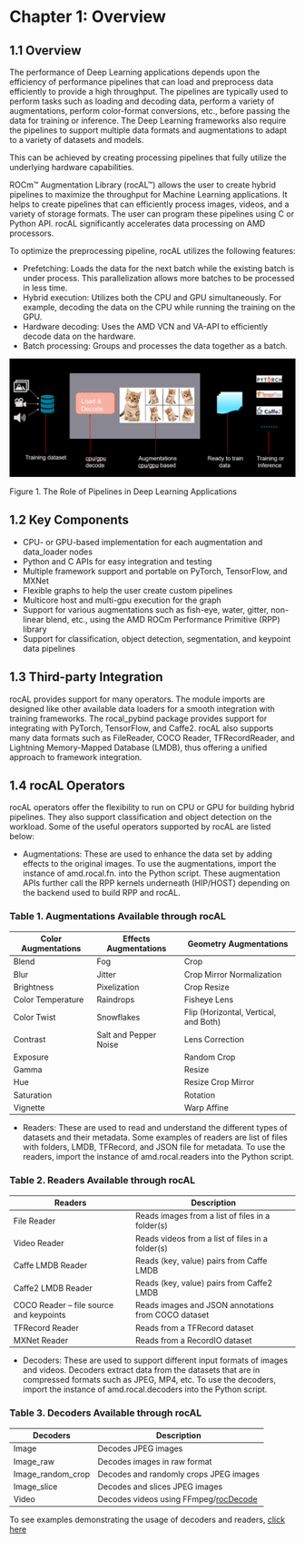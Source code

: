 # Chapter 1: Overview

## 1.1 Overview

The performance of Deep Learning applications depends upon the efficiency of performance pipelines that can load and preprocess data efficiently to provide a high throughput. The pipelines are typically used to perform tasks such as loading and decoding data, perform a variety of augmentations, perform color-format conversions, etc., before passing the data for training or inference. The Deep Learning frameworks also require the pipelines to support multiple data formats and augmentations to adapt to a variety of datasets and models.

This can be achieved by creating processing pipelines that fully utilize the underlying hardware capabilities.

ROCm™ Augmentation Library (rocAL™) allows the user to create hybrid pipelines to maximize the throughput for Machine Learning applications. It helps to create pipelines that can efficiently process images, videos, and a variety of storage formats. The user can program these pipelines using C or Python API. rocAL significantly accelerates data processing on AMD processors.

To optimize the preprocessing pipeline, rocAL utilizes the following features:

- Prefetching: Loads the data for the next batch while the existing batch is under process. This parallelization allows more batches to be processed in less time.
- Hybrid execution: Utilizes both the CPU and GPU simultaneously. For example, decoding the data on the CPU while running the training on the GPU. 
- Hardware decoding: Uses the AMD VCN and VA-API to efficiently decode data on the hardware. 
- Batch processing: Groups and processes the data together as a batch.

![The Role of Pipelines in Deep Learning Applications](../data/ch1_pipelines.png)

Figure 1. The Role of Pipelines in Deep Learning Applications

## 1.2 Key Components

- CPU- or GPU-based implementation for each augmentation and data_loader nodes
- Python and C APIs for easy integration and testing
- Multiple framework support and portable on PyTorch, TensorFlow, and MXNet
- Flexible graphs to help the user create custom pipelines
- Multicore host and multi-gpu execution for the graph
- Support for various augmentations such as fish-eye, water, gitter, non-linear blend, etc., using the AMD ROCm Performance Primitive (RPP) library
- Support for classification, object detection, segmentation, and keypoint data pipelines

## 1.3 Third-party Integration

rocAL provides support for many operators. The module imports are designed like other available data loaders for a smooth integration with training frameworks. The rocal_pybind package provides support for integrating with PyTorch, TensorFlow, and Caffe2. rocAL also supports many data formats such as FileReader, COCO Reader, TFRecordReader, and Lightning Memory-Mapped Database (LMDB), thus offering a unified approach to framework integration.

## 1.4 rocAL Operators

rocAL operators offer the flexibility to run on CPU or GPU for building hybrid pipelines. They also support classification and object detection on the workload. Some of the useful operators supported by rocAL are listed below:

- Augmentations: These are used to enhance the data set by adding effects to the original images. To use the augmentations, import the instance of amd.rocal.fn. into the Python script. These augmentation APIs further call the RPP kernels underneath (HIP/HOST) depending on the backend used to build RPP and rocAL. 

### Table 1. Augmentations Available through rocAL

| Color Augmentations | Effects Augmentations | Geometry Augmentations                |
| ------------------- | --------------------- | ------------------------------------- |
| Blend               | Fog                   | Crop                                  |
| Blur                | Jitter                | Crop Mirror Normalization             |
| Brightness          | Pixelization          | Crop Resize                           |
| Color Temperature   | Raindrops             | Fisheye Lens                          |
| Color Twist         | Snowflakes            | Flip (Horizontal, Vertical, and Both) |
| Contrast            | Salt and Pepper Noise | Lens Correction                       |
| Exposure            |                       | Random Crop                           |
| Gamma               |                       | Resize                                |
| Hue                 |                       | Resize Crop Mirror                    |
| Saturation          |                       | Rotation                              |
| Vignette            |                       | Warp Affine                           |

- Readers: These are used to read and understand the different types of datasets and their metadata. Some examples of readers are list of files with folders, LMDB, TFRecord, and JSON file for metadata. To use the readers, import the instance of amd.rocal.readers into the Python script.

### Table 2. Readers Available through rocAL

| Readers                                 | Description                                         |
| --------------------------------------- | --------------------------------------------------- |
| File Reader                             | Reads images from a list of files in a folder(s)    |
| Video Reader                            | Reads videos from a list of files in a folder(s)    |
| Caffe LMDB Reader                       | Reads (key, value) pairs from Caffe LMDB            |
| Caffe2 LMDB Reader                      | Reads (key, value) pairs from Caffe2 LMDB           |
| COCO Reader – file source and keypoints | Reads images and JSON annotations from COCO dataset |
| TFRecord Reader                         | Reads from a TFRecord dataset                       |
| MXNet Reader                            | Reads from a RecordIO dataset                       |

- Decoders: These are used to support different input formats of images and videos. Decoders extract data from the datasets that are in compressed formats such as JPEG, MP4, etc. To use the decoders, import the instance of amd.rocal.decoders into the Python script.

### Table 3. Decoders Available through rocAL

| Decoders          | Description                            |
| ----------------- | -------------------------------------- |
| Image             | Decodes JPEG images                    |
| Image_raw         | Decodes images in raw format           |
| Image_random_crop | Decodes and randomly crops JPEG images |
| Image_slice       | Decodes and slices JPEG images         |
| Video             | Decodes videos using FFmpeg/[rocDecode](https://github.com/ROCm/rocDecode)  |

To see examples demonstrating the usage of decoders and readers, [click here](https://github.com/ROCm/rocAL/tree/master/docs/examples)
